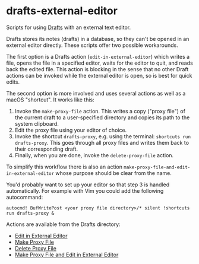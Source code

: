 # drafts-external-editor

Scripts for using [Drafts](https://getdrafts.com) with an external text editor.

Drafts stores its notes (drafts) in a database, so they can't be opened in an external editor directly. These scripts offer two possible workarounds.

The first option is a Drafts action (`edit-in-external-editor`) which writes a file, opens the file in a specified editor, waits for the editor to quit, and reads back the edited file. This action is blocking in the sense that no other Draft actions can be invoked while the external editor is open, so is best for quick edits.

The second option is more involved and uses several actions as well as a macOS "shortcut". It works like this:

1. Invoke the `make-proxy-file` action. This writes a copy ("proxy file") of the current draft to a user-specified directory and copies its path to the system clipboard.
2. Edit the proxy file using your editor of choice.
3. Invoke the shortcut `drafts-proxy`, e.g. using the terminal: `shortcuts run drafts-proxy`. This goes through all proxy files and writes them back to their corresponding draft.
4. Finally, when you are done, invoke the `delete-proxy-file` action.

To simplify this workflow there is also an action `make-proxy-file-and-edit-in-external-editor` whose purpose should be clear from the name.

You'd probably want to set up your editor so that step 3 is handled automatically. For example with Vim you could add the following autocommand:

```
autocmd! BufWritePost <your proxy file directory>/* silent !shortcuts run drafts-proxy &
```

Actions are available from the Drafts directory:

- [Edit in External Editor](https://directory.getdrafts.com/a/2Cp)
- [Make Proxy File](https://directory.getdrafts.com/a/2Cq)
- [Delete Proxy File](https://directory.getdrafts.com/a/2Cr)
- [Make Proxy File and Edit in External Editor](https://directory.getdrafts.com/a/2Cs)
